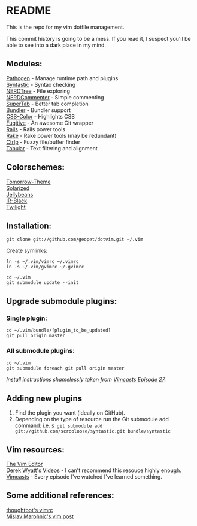 # README

This is the repo for my vim dotfile management.

This commit history is going to be a mess. If you read it, I suspect you'll be
able to see into a dark place in my mind.

## Modules:

[Pathogen](https://github.com/tpope/vim-pathogen) - Manage runtime path and plugins  
[Syntastic](https://github.com/scrooloose/syntastic/) - Syntax checking  
[NERDTree](https://github.com/scrooloose/nerdtree) - File exploring  
[NERDCommenter](https://github.com/scrooloose/nerdcommenter) - Simple commenting  
[SuperTab](https://github.com/ervandew/supertab) - Better tab completion  
[Bundler](https://github.com/tpope/vim-bundler) - Bundler support  
[CSS-Color](https://github.com/skammer/vim-css-color) - Highlights CSS  
[Fugitive](https://github.com/tpope/vim-fugitive) - An awesome Git wrapper  
[Rails](https://github.com/tpope/vim-rails) - Rails power tools  
[Rake](https://github.com/tpope/vim-rake) - Rake power tools (may be redundant)  
[Ctrlp](https://github.com/kien/ctrlp.vim) - Fuzzy file/buffer finder  
[Tabular](https://github.com/godlygeek/tabular) - Text filtering and alignment

## Colorschemes:

[Tomorrow-Theme](https://github.com/chriskempson/vim-tomorrow-theme)  
[Solarized](https://github.com/altercation/vim-colors-solarized)  
[Jellybeans](https://github.com/nanotech/jellybeans.vim)  
[IR-Black](https://github.com/wgibbs/vim-irblack)  
[Twilight](git://github.com/matthewtodd/vim-twilight.git)  

## Installation:

`git clone git://github.com/geopet/dotvim.git ~/.vim`

Create symlinks:

`ln -s ~/.vim/vimrc ~/.vimrc`  
`ln -s ~/.vim/gvimrc ~/.gvimrc`  

`cd ~/.vim`  
`git submodule update --init`

## Upgrade submodule plugins:

### Single plugin:

`cd ~/.vim/bundle/[plugin_to_be_updated]`  
`git pull origin master`

### All submodule plugins:

`cd ~/.vim`  
`git submodule foreach git pull origin master`

_Install instructions shamelessly taken from [Vimcasts Episode 27](http://vimcasts.org/e/27)._

## Adding new plugins

1. Find the plugin you want (ideally on GitHub).
1. Depending on the type of resource run the Git submodule add command: i.e.
`$ git submodule add git://github.com/scrooloose/syntastic.git bundle/syntastic`

## Vim resources:

[The Vim Editor](http://www.vim.org/)  
[Derek Wyatt's Videos](http://www.derekwyatt.org/vim/vim-tutorial-videos/) - I can't recommend this resouce highly enough.  
[Vimcasts](http://vimcasts.org/) - Every episode I've watched I've learned something.  

## Some additional references:

[thoughtbot's vimrc](https://github.com/thoughtbot/dotfiles/blob/master/vimrc)  
[Mislav Marohnic's vim post](http://mislav.uniqpath.com/2011/12/vim-revisited/)  
